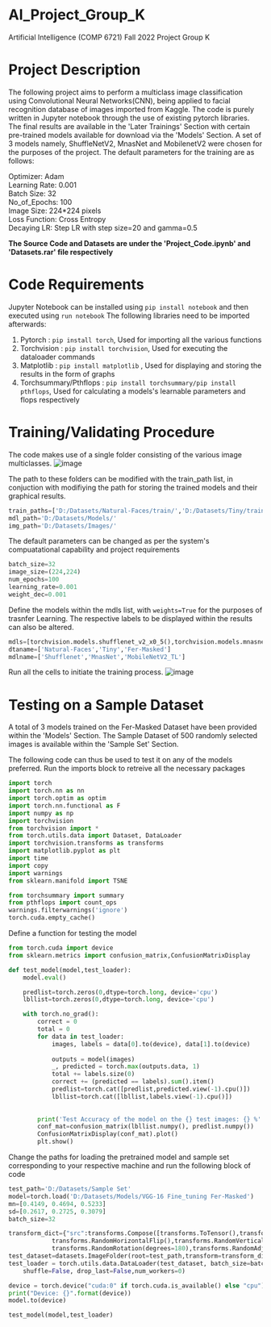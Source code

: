 # AI_Project_Group_K
Artificial Intelligence (COMP 6721) Fall 2022 Project Group K

# Project Description
The following project aims to perform a multiclass image classification using Convolutional Neural Networks(CNN), being applied to facial recognition database of images imported from Kaggle. The code is purely written in Jupyter notebook through the use of existing pytorch libraries. The final results are available in the 'Later Trainings' Section with certain pre-trained models available for download via the 'Models' Section. A set of 3 models namely, ShuffleNetV2, MnasNet and MobilenetV2 were chosen for the purposes of the project. The default parameters for the training are as follows:

Optimizer: Adam  
Learning Rate: 0.001  
Batch Size: 32  
No_of_Epochs: 100  
Image Size: 224*224 pixels  
Loss Function: Cross Entropy  
Decaying LR: Step LR with step size=20 and gamma=0.5

****The Source Code and Datasets are under the 'Project_Code.ipynb' and 'Datasets.rar' file respectively****

# Code Requirements
Jupyter Notebook can be installed using ```pip install notebook``` and then executed using ```run notebook```
The following libraries need to be imported afterwards:
1. Pytorch : ```pip install torch```, Used for importing all the various functions
2. Torchvision : ```pip install torchvision```, Used for executing the dataloader commands
3. Matplotlib : ```pip install matplotlib``` , Used for displaying and storing the results in the form of graphs
4. Torchsummary/Pthflops : ```pip install torchsummary/pip install pthflops```, Used for calculating a models's learnable parameters and flops respectively

# Training/Validating Procedure
The code makes use of a single folder consisting of the various image multiclasses.
![image](https://user-images.githubusercontent.com/52701687/206001948-81cc9b38-728c-47f7-a612-67cfff575dd3.png)

The path to these folders can be modified with the train_path list, in conjuction with modifiying the path for storing the trained models and their graphical results.
```python
train_paths=['D:/Datasets/Natural-Faces/train/','D:/Datasets/Tiny/train/','D:/Datasets/FerMasked/train/']
mdl_path='D:/Datasets/Models/'
img_path='D:/Datasets/Images/'
```
The default parameters can be changed as per the system's compuatational capability and project requirements
```python
batch_size=32
image_size=(224,224)
num_epochs=100
learning_rate=0.001
weight_dec=0.001
```
Define the models within the mdls list, with ```weights=True``` for the purposes of trasnfer Learning. 
The respective labels to be displayed within the results can also be altered.
```python
mdls=[torchvision.models.shufflenet_v2_x0_5(),torchvision.models.mnasnet0_5(),torchvision.models.mobilenet_v2(weights=True)]
dtaname=['Natural-Faces','Tiny','Fer-Masked']
mdlname=['Shufflenet','MnasNet','MobileNetV2_TL'] 
```
Run all the cells to initiate the training process.
![image](https://user-images.githubusercontent.com/52701687/206004048-dae4617f-dfbe-45fa-b479-d3f6743e1770.png)

# Testing on a Sample Dataset
A total of 3 models trained on the Fer-Masked Dataset have been provided within the 'Models' Section.
The Sample Dataset of 500 randomly selected images is available within the 'Sample Set' Section.

The following code can thus be used to test it on any of the models preferred.
Run the imports block to retreive all the necessary packages
```python
import torch
import torch.nn as nn
import torch.optim as optim
import torch.nn.functional as F
import numpy as np
import torchvision
from torchvision import *
from torch.utils.data import Dataset, DataLoader
import torchvision.transforms as transforms
import matplotlib.pyplot as plt
import time
import copy
import warnings
from sklearn.manifold import TSNE

from torchsummary import summary
from pthflops import count_ops
warnings.filterwarnings('ignore')
torch.cuda.empty_cache()
```
Define a function for testing the model 
```python
from torch.cuda import device
from sklearn.metrics import confusion_matrix,ConfusionMatrixDisplay

def test_model(model,test_loader):
    model.eval() 

    predlist=torch.zeros(0,dtype=torch.long, device='cpu')
    lbllist=torch.zeros(0,dtype=torch.long, device='cpu')

    with torch.no_grad(): 
        correct = 0
        total = 0
        for data in test_loader:
            images, labels = data[0].to(device), data[1].to(device)
            
            outputs = model(images)
            _, predicted = torch.max(outputs.data, 1)
            total += labels.size(0)
            correct += (predicted == labels).sum().item()
            predlist=torch.cat([predlist,predicted.view(-1).cpu()])
            lbllist=torch.cat([lbllist,labels.view(-1).cpu()])
        
        
        print('Test Accuracy of the model on the {} test images: {} %'.format(total, (correct / total) * 100))
        conf_mat=confusion_matrix(lbllist.numpy(), predlist.numpy())
        ConfusionMatrixDisplay(conf_mat).plot()
        plt.show()
 ```
 
 Change the paths for loading the pretrained model and sample set corresponding to your respective machine and run the following block of code
```python
test_path='D:/Datasets/Sample Set'
model=torch.load('D:/Datasets/Models/VGG-16 Fine_tuning Fer-Masked')
mn=[0.4149, 0.4694, 0.5233]
sd=[0.2617, 0.2725, 0.3079]
batch_size=32

transform_dict={"src":transforms.Compose([transforms.ToTensor(),transforms.Resize(size=(224,224)),transforms.Normalize(mean=mn,std=sd),
            transforms.RandomHorizontalFlip(),transforms.RandomVerticalFlip(),
            transforms.RandomRotation(degrees=180),transforms.RandomAdjustSharpness(sharpness_factor=1.4)])}
test_dataset=datasets.ImageFolder(root=test_path,transform=transform_dict["src"])
test_loader = torch.utils.data.DataLoader(test_dataset, batch_size=batch_size,
    shuffle=False, drop_last=False,num_workers=0)

device = torch.device("cuda:0" if torch.cuda.is_available() else "cpu")
print("Device: {}".format(device))
model.to(device)

test_model(model,test_loader)
```
